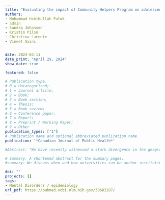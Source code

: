 ```yaml
---
title: "Evaluating the impact of Community Helpers Program on adolescents 12-18 years old in Edmonton, Canada"
authors:
- Mohammad Habibullah Pulok
- admin
- Sandra Johansen
- Kristin Pilon
- Christina Lucente
- Vineet Saini


date: 2024-03-11
date_print: "April 29, 2024"
show_date: true

featured: false

# Publication type.
# 0 = Uncategorized;
# 1 = Journal article;
# 2 = Book;
# 3 = Book section;
# 4 = Thesis;
# 5 = Book review;
# 6 = Conference paper;
# 7 = Report;
# 8 = Preprint / Working Paper;
# 9 = Other
publication_types: ["1"]
# Publication name and optional abbreviated publication name.
publication: '*Canadian Journal of Public Health*'

#Abstract: "We have recently witnessed a stark divergence in the geography of jobs.  While some areas have emerged as high technology clusters, others have fallen behind.  As two of the driving forces behind this divergence – education and innovation – are produced by research universities many policymakers look to these institutions to deliver local economic growth.  In this paper, we discuss when and how research universities can be anchor institutions for a local economic development strategy.  The evidence demonstrates that universities do cause local economic development – increasing wages and jobs – over the medium term.  Yet because university outputs – graduates and ideas – are highly mobile the effects of research university activity over the longer term remain an open question. **Manuscript available upon request**."

# Summary. A shortened abstract for the summary pages.
#summary: We discuss when and how universities can be anchor institutions for a local economic development strategy, showing evidence that universities increase local wages and generate jobs over the medium term.

doi: ""
projects: []
tags:
- Mental Disorders / epidemiology
url_pdf: https://pubmed.ncbi.nlm.nih.gov/38683287/
---
```

